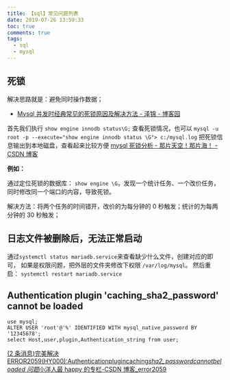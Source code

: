 ```yaml
---
title: 【sql】常见问题列表
date: 2019-07-26 13:59:33
toc: true
comments: true
tags:
  - sql
  - mysql
---
```


## 死锁

解决思路就是：避免同时操作数据；

- [Mysql 并发时经典常见的死锁原因及解决方法 - 泽锦 - 博客园](https://www.cnblogs.com/zejin2008/p/5262751.html)

首先我们执行
`show engine innodb status\G;`
查看死锁情况，也可以
`mysql -u root -p --execute="show engine innodb status \G"> c:/mysql.log`
把死锁信息输出到本地磁盘，查看起来比较方便
[mysql 死锁分析 - 那片天空！那片海！ - CSDN 博客](https://blog.csdn.net/weixin_38250126/article/details/70053222)

**例如：**

通过定位死锁的数据库： `show engine \G`，发现一个统计任务、一个改价任务，同时修改同一个端口的内容，导致死锁。

解决方法：将两个任务的时间错开，改价的为每分钟的 0 秒触发；统计的为每两分钟的 30 秒触发；

## 日志文件被删除后，无法正常启动

通过`systemctl status mariadb.service`来查看缺少什么文件，创建对应的即可，
如果是权限问题，把外层的文件夹修改下权限 `/var/log/mysql`。
然后重启： `systemctl restart mariadb.service`

## Authentication plugin 'caching_sha2_password' cannot be loaded

```
use mysql;
ALTER USER 'root'@'%' IDENTIFIED WITH mysql_native_password BY '12345678';
select Host,user,plugin,Authentication_string from user;
```

[(2 条消息)完美解决 ERROR2059(HY000):Authenticationplugincaching*sha2_passwordcannotbeloaded 问题*小洋人最 happy 的专栏-CSDN 博客\_error2059](https://blog.csdn.net/u010358168/article/details/81253744)
